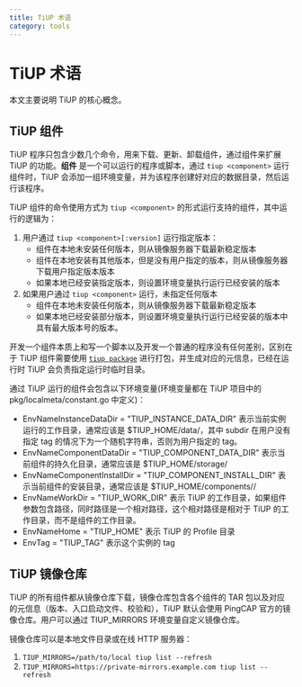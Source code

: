 ```yaml
---
title: TiUP 术语
category: tools
---
```


# TiUP 术语

本文主要说明 TiUP 的核心概念。

## TiUP 组件

TiUP 程序只包含少数几个命令，用来下载、更新、卸载组件，通过组件来扩展 TiUP 的功能。**组件** 是一个可以运行的程序或脚本，通过 `tiup <component>` 运行组件时，TiUP 会添加一组环境变量，并为该程序创建好对应的数据目录，然后运行该程序。

TiUP 组件的命令使用方式为 `tiup <component>` 的形式运行支持的组件，其中运行的逻辑为：

1. 用户通过 `tiup <component>[:version]` 运行指定版本：
    - 组件在本地未安装任何版本，则从镜像服务器下载最新稳定版本
    - 组件在本地安装有其他版本，但是没有用户指定的版本，则从镜像服务器下载用户指定版本版本
    - 如果本地已经安装指定版本，则设置环境变量执行运行已经安装的版本
2. 如果用户通过 `tiup <component>` 运行，未指定任何版本
   - 组件在本地未安装任何版本，则从镜像服务器下载最新稳定版本
   - 如果本地已经安装部分版本，则设置环境变量执行运行已经安装的版本中具有最大版本号的版本。

开发一个组件本质上和写一个脚本以及开发一个普通的程序没有任何差别，区别在于 TiUP 组件需要使用 [`tiup package`](/tiup/tiup-package.md) 进行打包，并生成对应的元信息，已经在运行时 TiUP 会负责指定运行时临时目录。

通过 TiUP 运行的组件会包含以下环境变量(环境变量都在 TiUP 项目中的 pkg/localmeta/constant.go 中定义)：

- EnvNameInstanceDataDir = "TIUP_INSTANCE_DATA_DIR" 表示当前实例运行的工作目录，通常应该是 $TIUP_HOME/data/<subdir>，其中 subdir 在用户没有指定 tag 的情况下为一个随机字符串，否则为用户指定的 tag。
- EnvNameComponentDataDir = "TIUP_COMPONENT_DATA_DIR" 表示当前组件的持久化目录，通常应该是 $TIUP_HOME/storage/<component>
- EnvNameComponentInstallDir = "TIUP_COMPONENT_INSTALL_DIR" 表示当前组件的安装目录，通常应该是 $TIUP_HOME/components/<component>/<version>
- EnvNameWorkDir = "TIUP_WORK_DIR" 表示 TiUP 的工作目录，如果组件参数包含路径，同时路径是一个相对路径，这个相对路径是相对于 TiUP 的工作目录，而不是组件的工作目录。
- EnvNameHome = "TIUP_HOME" 表示 TiUP 的 Profile 目录
- EnvTag = "TIUP_TAG" 表示这个实例的 tag
  
## TiUP 镜像仓库

TiUP 的所有组件都从镜像仓库下载，镜像仓库包含各个组件的 TAR 包以及对应的元信息（版本、入口启动文件、校验和），TiUP 默认会使用 PingCAP 官方的镜像仓库。用户可以通过 TIUP_MIRRORS 环境变量自定义镜像仓库。

镜像仓库可以是本地文件目录或在线 HTTP 服务器：

1. `TIUP_MIRRORS=/path/to/local tiup list --refresh`
2. `TIUP_MIRRORS=https://private-mirrors.example.com tiup list --refresh`

